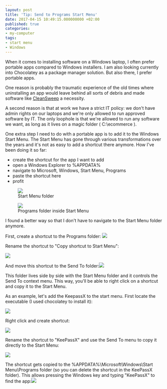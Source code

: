 ```yaml
---
layout: post
title: 'Tip: Send to Programs Start Menu'
date: 2017-04-15 10:49:15.000000000 +02:00
published: true
categories:
- my-computer
tags:
- start menu
- Windows
---
```


When it comes to installing software on a Windows laptop, I often prefer portable apps compared to Windows installers. I am also looking currently into Chocolatey as a package manager solution. But also there, I prefer portable apps.<!--more-->

One reason is probably the traumatic experience of the old times where uninstalling an app would leave behind all sorts of debris and made software like <a href="https://en.wikipedia.org/wiki/Norton_CleanSweep" target="_blank">CleanSweep</a> a necessity.

A second reason is that at work we have a strict IT policy: we don't have admin rights on our laptops and we're only allowed to run approved software by IT. The only loophole is that we're allowed to run any software we want, as long as it lives on a magic folder ( C:\ecommerce ).

One extra step I need to do with a portable app is to add it to the Windows Start Menu. The Start Menu has gone through various transformations over the years and it's not as easy to add a shortcut there anymore. How I've been doing it so far:
<ul>
<li>create the shortcut for the app I want to add</li>
<li>open a Windows Explorer to %APPDATA%</li>
<li>navigate to Microsoft, Windows, Start Menu, Programs</li>
<li>paste the shortcut here</li>
<li>profit</li>
</ul>

<figure><img src="{{ site.baseurl }}/assets/2017/04/15/12_29_18-start-menu.png" /><figcaption>Start Menu folder</figcaption></figure>

<figure><img src="{{ site.baseurl }}/assets/2017/04/15/12_30_50-programs.png" /><figcaption>Programs folder inside Start Menu</figcaption></figure>

I found a better way so that I don't have to navigate to the Start Menu folder anymore.

First, create a shortcut to the Programs folder: <img src="{{ site.baseurl }}/assets/2017/04/15/12_32_16-start-menu.png" />

Rename the shortcut to "Copy shortcut to Start Menu":

<img src="{{ site.baseurl }}/assets/2017/04/15/12_33_26-start-menu.png" />

And move this shortcut to the Send To folder:<img src="{{ site.baseurl }}/assets/2017/04/15/12_34_16-sendto.png" />

This folder lives side by side with the Start Menu folder and it controls the Send To context menu. This way, you'll be able to right click on a shortcut and copy it to the Start Menu.

As an example, let's add the KeepassX to the start menu. First locate the executable (I used chocolatey to install it):

<img src="{{ site.baseurl }}/assets/2017/04/15/12_37_57-keepassx-2-0-3.png" />

Right click and create shortcut:

<img src="{{ site.baseurl }}/assets/2017/04/15/12_38_46-keepassx-2-0-3.png" />

Rename the shortcut to "KeePassX" and use the Send To menu to copy it directly to the Start Menu:

<img src="{{ site.baseurl }}/assets/2017/04/15/12_40_02.png" />

The shortcut gets copied to the %APPDATA%\Microsoft\Windows\Start Menu\Programs folder (so you can delete the shortcut in the KeePassX folder). This allows pressing the Windows key and typing "KeePassX" to find the app:<img src="{{ site.baseurl }}/assets/2017/04/15/12_43_21.png" />
